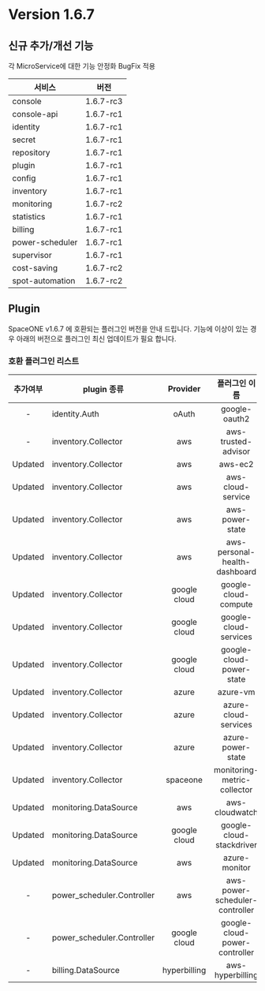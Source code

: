 # Version 1.6.7


## 신규 추가/개선 기능

각 MicroService에 대한 기능 안정화 BugFix 적용

|서비스|버전   |
|---   |---    |
| console     		| 1.6.7-rc3    |
| console-api     	| 1.6.7-rc1    |
| identity     		| 1.6.7-rc1    |
| secret     		| 1.6.7-rc1    |
| repository     	| 1.6.7-rc1    |
| plugin     		| 1.6.7-rc1    |
| config     		| 1.6.7-rc1    |
| inventory     	| 1.6.7-rc1    |
| monitoring     	| 1.6.7-rc2    |
| statistics     	| 1.6.7-rc1    |
| billing     		| 1.6.7-rc1    |
| power-scheduler   | 1.6.7-rc1    |
| supervisor     	| 1.6.7-rc1    |
| cost-saving     	| 1.6.7-rc2    |
| spot-automation   | 1.6.7-rc2    |

## Plugin 
SpaceONE v1.6.7 에 호환되는 플러그인 버전을 안내 드립니다. 
기능에 이상이 있는 경우 아래의 버전으로 플러그인 최신 업데이트가 필요 합니다.

### 호환 플러그인 리스트

|추가여부|plugin 종류|Provider|플러그인 이름|버전|
|:---:|---|:---:|:---:|:---:|
|-|identity.Auth|oAuth|google-oauth2|v1.1|
|-|inventory.Collector|aws|aws-trusted-advisor|v1.3|
|Updated|inventory.Collector|aws|aws-ec2|v1.12|
|Updated|inventory.Collector|aws|aws-cloud-service|v1.9.3|
|Updated|inventory.Collector|aws|aws-power-state|v1.6|
|Updated|inventory.Collector|aws|aws-personal-health-dashboard|v1.3|
|Updated|inventory.Collector|google cloud|google-cloud-compute|v1.2.5|
|Updated|inventory.Collector|google cloud|google-cloud-services|v1.2.3|
|Updated|inventory.Collector|google cloud|google-cloud-power-state|v1.1.3|
|Updated|inventory.Collector|azure|azure-vm|v1.2.2|
|Updated|inventory.Collector|azure|azure-cloud-services|v1.1.2|
|Updated|inventory.Collector|azure|azure-power-state|v1.0.1|
|Updated|inventory.Collector|spaceone|monitoring-metric-collector|v1.1.1|
|Updated|monitoring.DataSource|aws|aws-cloudwatch|v1.1.1|
|Updated|monitoring.DataSource|google cloud|google-cloud-stackdriver|v1.0.4|
|Updated|monitoring.DataSource|aws|azure-monitor|v1.0.2|
|-|power_scheduler.Controller|aws|aws-power-scheduler-controller|v1.4.4|
|-|power_scheduler.Controller|google cloud|google-cloud-power-controller|v1.1.3|
|-|billing.DataSource|hyperbilling|aws-hyperbilling|v1.0.2|


